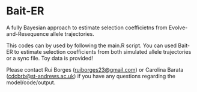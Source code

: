 # Bait-ER
A fully Bayesian approach to estimate selection coefficietns from Evolve-and-Resequence allele trajectories.

This codes can by used by following the main.R script. You can used Bait-ER to estimate selection coefficients from both simulated allele trajectories or a sync file. Toy data is provided!

Please contact Rui Borges (ruiborges23@gmail.com) or Carolina Barata (cdcbrb@st-andrews.ac.uk) if you have any questions regarding the model/code/output.
